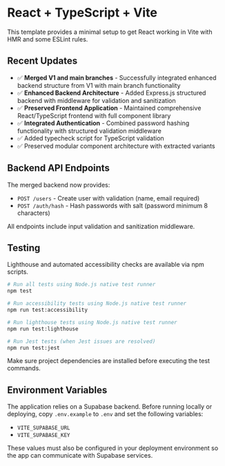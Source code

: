 # React + TypeScript + Vite

This template provides a minimal setup to get React working in Vite with HMR and some ESLint rules.

## Recent Updates

- ✅ **Merged V1 and main branches** - Successfully integrated enhanced backend structure from V1 with main branch functionality
- ✅ **Enhanced Backend Architecture** - Added Express.js structured backend with middleware for validation and sanitization
- ✅ **Preserved Frontend Application** - Maintained comprehensive React/TypeScript frontend with full component library
- ✅ **Integrated Authentication** - Combined password hashing functionality with structured validation middleware
- ✅ Added typecheck script for TypeScript validation  
- ✅ Preserved modular component architecture with extracted variants

## Backend API Endpoints

The merged backend now provides:

- `POST /users` - Create user with validation (name, email required)
- `POST /auth/hash` - Hash passwords with salt (password minimum 8 characters)

All endpoints include input validation and sanitization middleware.

## Testing

Lighthouse and automated accessibility checks are available via npm scripts.

```bash
# Run all tests using Node.js native test runner
npm test

# Run accessibility tests using Node.js native test runner
npm run test:accessibility

# Run lighthouse tests using Node.js native test runner
npm run test:lighthouse

# Run Jest tests (when Jest issues are resolved)
npm run test:jest
```

Make sure project dependencies are installed before executing the test commands.

## Environment Variables

The application relies on a Supabase backend. Before running locally or deploying,
copy `.env.example` to `.env` and set the following variables:

- `VITE_SUPABASE_URL`
- `VITE_SUPABASE_KEY`

These values must also be configured in your deployment environment so the app
can communicate with Supabase services.
